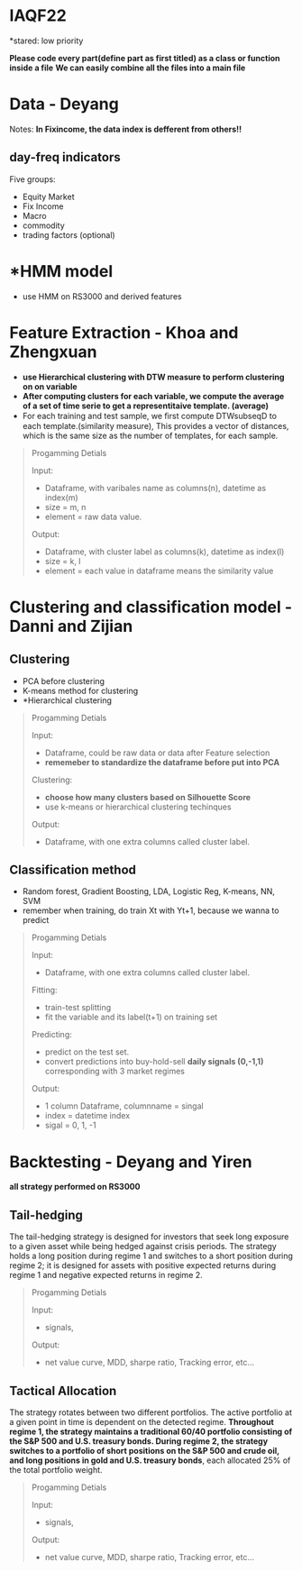 # IAQF22
*stared: low priority

**Please code every part(define part as first titled) as a class or function inside a file**
**We can easily combine all the files into a main file**


# Data - Deyang
Notes: 
**In Fixincome, the data index is defferent from others!!**
## day-freq indicators
Five groups:
- Equity Market
- Fix Income
- Macro
- commodity
- trading factors (optional)

# *HMM model 
- use HMM on RS3000 and derived features

# Feature Extraction - Khoa and Zhengxuan
- **use Hierarchical clustering with DTW measure to perform clustering on on variable**
- **After computing clusters for each variable, we compute the average of a set of time serie to get a representitaive template. (average)**
- For each training and test sample, we ﬁrst compute DTWsubseqD to each template.(similarity measure), This provides a vector of distances, which is the same size as the number of templates, for each sample.

> Progamming Detials
> 
> Input: 
> - Dataframe, with varibales name as columns(n), datetime as index(m)
> - size = m, n
> - element = raw data value.
> 
> Output:
> - Dataframe, with cluster label as columns(k), datetime as index(l)
> - size = k, l
> - element = each value in dataframe means the similarity value


# Clustering and classification model - Danni and Zijian
## Clustering
- PCA before clustering
- K-means method for clustering
- *Hierarchical clustering

> Progamming Detials
> 
> Input: 
> - Dataframe, could be raw data or data after Feature selection
> - **rememeber to standardize the dataframe before put into PCA**
>
> Clustering:
> - **choose how many clusters based on Silhouette Score**
> - use k-means or hierarchical clustering techinques
> 
> Output:
> - Dataframe, with one extra columns called cluster label.



## Classification method 
- Random forest, Gradient Boosting, LDA, Logistic Reg, K-means, NN, SVM
- remember when training, do train Xt with Yt+1, because we wanna to predict
> Progamming Detials
> 
> Input: 
> - Dataframe, with one extra columns called cluster label.
> 
> Fitting:
> - train-test splitting
> - fit the variable and its label(t+1) on training set
> 
> Predicting:
> - predict on the test set.
> - convert predictions into buy-hold-sell **daily signals (0,-1,1)** corresponding with 3 market regimes
> 
> 
> Output:
> - 1 column Dataframe, columnname = singal
> - index = datetime index
> - sigal = 0, 1, -1

# Backtesting - Deyang and Yiren
**all strategy performed on RS3000**
## Tail-hedging
The tail-hedging strategy is designed for investors that seek long exposure to a given asset while being hedged against crisis periods. The strategy holds a long position during regime 1 and switches to a short position during regime 2; it is designed for assets with positive expected returns during regime 1 and negative expected returns in regime 2.
> Progamming Detials
> 
> Input: 
> - signals,
> 
> Output:
> - net value curve, MDD, sharpe ratio, Tracking error, etc...

## Tactical Allocation
The strategy rotates between two different portfolios. The active portfolio at a given point in time is dependent on the detected regime. **Throughout regime 1, the strategy maintains a traditional 60/40 portfolio consisting of the S&P 500 and U.S. treasury bonds. During regime 2, the strategy switches to a portfolio of short positions on the S&P 500 and crude oil, and long positions in gold and U.S. treasury bonds**, each allocated 25% of the total portfolio weight.
> Progamming Detials
> 
> Input: 
> - signals,
> 
> Output:
> - net value curve, MDD, sharpe ratio, Tracking error, etc...
